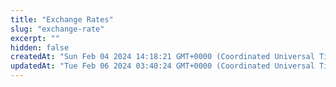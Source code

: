 ```yaml
---
title: "Exchange Rates"
slug: "exchange-rate"
excerpt: ""
hidden: false
createdAt: "Sun Feb 04 2024 14:18:21 GMT+0000 (Coordinated Universal Time)"
updatedAt: "Tue Feb 06 2024 03:40:24 GMT+0000 (Coordinated Universal Time)"
---
```

